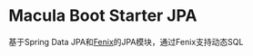# Macula Boot Starter JPA

基于Spring Data JPA和[Fenix](https://blinkfox.github.io/fenix/#/)的JPA模块，通过Fenix支持动态SQL